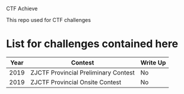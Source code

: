 CTF Achieve

This repo used for CTF challenges

# List for challenges contained here

| Year | Contest                              | Write Up |
| ---- | ------------------------------------ | -------- |
| 2019 | ZJCTF Provincial Preliminary Contest | No       |
| 2019 | ZJCTF Provincial Onsite Contest      | No       |

